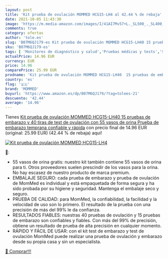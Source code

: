 ```yaml
---
layout: post
title: 'Kit prueba de ovulación MOMMED HCG15-LH4 al 42.44 % de rebaja'
date: 2021-10-05 11:43:30
image: 'https://m.media-amazon.com/images/I/41AI7Mv57+L._SL500_._SL400_.jpg'
comments: true
category: ofertas
author: 'tole.es'
slug: 'B07M6QJ179-es Kit prueba de ovulación MOMMED HCG15-LH40 15 pruebas de...'
sku: 'B07M6QJ179-es'
tags: [ 'Monitores de diagnóstico y salud','Pruebas médicas y tests','Salud y cuidado personal','Suministros y equipamiento médico','Tests de embarazo','embarazo','mommed', ]
actualPrice: 14.96 EUR
currency: EUR
price: 14.96
comparePrice: 25.99 EUR
prodname: 'Kit prueba de ovulación MOMMED HCG15-LH40  15 pruebas de embarazo y 40 tiras de test de ovulación con 55 vasos de orina Prueba de embarazo temprana confiable y rápida'
country: 'es'
flag: '🇪🇸'
brand: 'MOMMED'
buyurl: 'https://www.amazon.es/dp/B07M6QJ179/?tag=tolees-21'
descuento: '42.44'
average: '14.96'
---
```


Tienes [Kit prueba de ovulación MOMMED HCG15-LH40  15 pruebas de embarazo y 40 tiras de test de ovulación con 55 vasos de orina Prueba de embarazo temprana confiable y rápida](https://www.amazon.es/dp/B07M6QJ179/?tag=tolees-21) con precio final de  14.96 EUR (original: 25.99 EUR) (42.44 %  de rebaja) aqui!

[![Kit prueba de ovulación MOMMED HCG15-LH4](https://m.media-amazon.com/images/I/41AI7Mv57+L._SL500_._SL400_.jpg)](https://www.amazon.es/dp/B07M6QJ179/?tag=tolees-21)

🔎:

- 55 vasos de orina gratis: nuestro kit también contiene 55 vasos de orina para ti. Otros proveedores suelen prescindir de los vasos para la orina. No hay escasez de nuestro producto de marca premium.
- EMBALAJE SEGURO: cada prueba de embarazo y prueba de ovulación de MomMed es individual y está empaquetada de forma segura y ha sido probada por su higiene y seguridad. Mantenga el embalaje seco y seguro.
- PRUEBA DE CALIDAD: para MomMed, la confiabilidad, la facilidad y la velocidad de uso son lo primero. El resultado de la prueba con una precisión de más del 99% le da confianza.
- RESULTADOS FIABLES: nuestras 40 pruebas de ovulación y 15 pruebas de embarazo son confiables y fiables. Con más del 99% de precisión, obtiene un resultado de prueba de alta precisión en cualquier momento.
- RÁPIDO Y FÁCIL DE USAR: con el kit test de embarazo y test de ovulación MomMed puede realizar una prueba de ovulación y embarazo desde su propia casa y sin un especialista.

[🛒 Comprar!!!](https://www.amazon.es/dp/B07M6QJ179/?tag=tolees-21)
